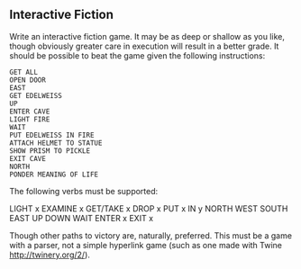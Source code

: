 ## Interactive Fiction

Write an interactive fiction game. It may be as deep or shallow as you like, though obviously greater care in execution will result in a better grade. It should be possible to beat the game given the following instructions:

	GET ALL
	OPEN DOOR
	EAST
	GET EDELWEISS
	UP
	ENTER CAVE
	LIGHT FIRE
	WAIT
	PUT EDELWEISS IN FIRE
	ATTACH HELMET TO STATUE
	SHOW PRISM TO PICKLE
	EXIT CAVE
	NORTH
	PONDER MEANING OF LIFE
	
The following verbs must be supported:

LIGHT x
EXAMINE x
GET/TAKE x
DROP x
PUT x IN y
NORTH
WEST
SOUTH
EAST
UP
DOWN
WAIT
ENTER x
EXIT x

Though other paths to victory are, naturally, preferred. This must be a game with a parser, not a simple hyperlink game (such as one made with Twine http://twinery.org/2/).
